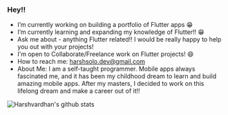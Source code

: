 ### Hey!!

<!--
**harshbsv/harshbsv** is a ✨ _special_ ✨ repository because its `README.md` (this file) appears on your GitHub profile.

Here are some ideas to get you started:

- 🔭 I’m currently working on ...
- 🌱 I’m currently learning ...
- 👯 I’m looking to collaborate on ...
- 🤔 I’m looking for help with ...
- 💬 Ask me about ...
- 📫 How to reach me: ...
- 😄 Pronouns: ...
- ⚡ Fun fact: ...
-->
<!-- If you've collaborated/worked with me, or liked my services, you can 
[Buy me a Coffee!](buymeacoffee.com/harshbsv) -->


- I’m currently working on building a portfolio of Flutter apps 😁
- I’m currently learning and expanding my knowledge of Flutter!! 😁
- Ask me about - anything Flutter related!! I would be really happy to help you out with your projects!
- I'm open to Collaborate/Freelance work on Flutter projects! 😄
- How to reach me: harshsolo.dev@gmail.com
- About Me: I am a self-taught programmer. Mobile apps always fascinated me, and it has been my childhood dream to learn and build amazing mobile apps. After my masters, I decided to work on this lifelong dream and make a career out of it!!

![Harshvardhan's github stats](https://github-readme-stats.vercel.app/api?username=harshbsv)
